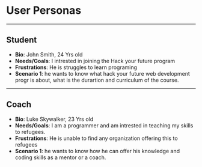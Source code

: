 # User Personas

<!-- some introduction -->

---

<!-- a persona -->

## Student

- **Bio**: John Smith, 24 Yrs old
- **Needs/Goals**: I intrested in joining the Hack your future program
- **Frustrations**: He is struggles to learn programing
- **Scenario 1**: he wants to know what hack your future web development progr
  is about, what is the durartion and curriculum of the course.

---

## Coach

- **Bio**: Luke Skywalker, 23 Yrs old
- **Needs/Goals**: I am a programmer and am intrested in teaching my skills to
  refugees.
- **Frustrations**: He is unable to find any organization offering this to
  refugees
- **Scenario 1**: he wants to know how he can offer his knowledge and coding
skills as a mentor or a coach.
<!-- more personas ... -->
